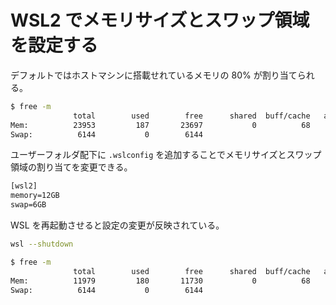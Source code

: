 # WSL2 でメモリサイズとスワップ領域を設定する

デフォルトではホストマシンに搭載せれているメモリの 80% が割り当てられる。

```bash
$ free -m
              total        used        free      shared  buff/cache   available
Mem:          23953         187       23697           0          68       23525
Swap:          6144           0        6144
```

ユーザーフォルダ配下に `.wslconfig` を追加することでメモリサイズとスワップ領域の割り当てを変更できる。

```txt
[wsl2]
memory=12GB
swap=6GB
```

WSL を再起動させると設定の変更が反映されている。

```bash
wsl --shutdown
```

```bash
$ free -m
              total        used        free      shared  buff/cache   available
Mem:          11979         180       11730           0          68       11619
Swap:          6144           0        6144
```
